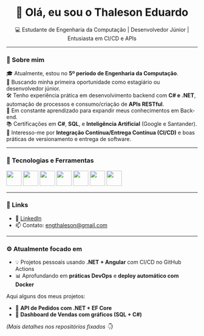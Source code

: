<h1 align="center">👋 Olá, eu sou o Thaleson Eduardo</h1>
<p align="center">💻 Estudante de Engenharia da Computação | Desenvolvedor Júnior | Entusiasta em CI/CD e APIs</p>

---

### 🧠 Sobre mim

🎓 Atualmente, estou no **5º período de Engenharia da Computação**.<br>
💼 Buscando minha primeira oportunidade como estagiário ou desenvolvedor júnior.<br>
🛠️ Tenho experiência prática em desenvolvimento backend com **C# e .NET**, automação de processos e consumo/criação de **APIs RESTful**.<br>
🚀 Em constante aprendizado para expandir meus conhecimentos em Back-end.<br>
📚 Certificações em **C#**, **SQL**, e **Inteligência Artificial** (Google e Santander).<br>
🔄 Interesso-me por **Integração Contínua/Entrega Contínua (CI/CD)** e boas práticas de versionamento e entrega de software.

---

### 🧰 Tecnologias e Ferramentas

<p align="left">
  <img src="https://cdn.jsdelivr.net/gh/devicons/devicon/icons/csharp/csharp-original.svg" width="40" />
  <img src="https://cdn.jsdelivr.net/gh/devicons/devicon/icons/dotnetcore/dotnetcore-original.svg" width="40" />
  <img src="https://cdn.jsdelivr.net/gh/devicons/devicon/icons/javascript/javascript-original.svg" width="40" />
  <img src="https://cdn.jsdelivr.net/gh/devicons/devicon/icons/angularjs/angularjs-original.svg" width="40" />
  <img src="https://cdn.jsdelivr.net/gh/devicons/devicon/icons/postgresql/postgresql-original.svg" width="40" />
    <img src="https://cdn.jsdelivr.net/gh/devicons/devicon/icons/git/git-original.svg" width="40" />
  <img src="https://cdn.jsdelivr.net/gh/devicons/devicon/icons/github/github-original.svg" width="40" />
   
 </p>

---

### 🔗 Links

- 💼 [LinkedIn](https://www.linkedin.com/in/thaleson-eduardo-0530a9341/)
- 📫 Contato: engthaleson@gmail.com

---

### ⚙️ Atualmente focado em

- 💡 Projetos pessoais usando **.NET + Angular** com CI/CD no GitHub Actions
- 📊 Aprofundando em **práticas DevOps** e **deploy automático com Docker**


Aqui alguns dos meus projetos:

- 🔹 **API de Pedidos com .NET + EF Core**
- 🔹 **Dashboard de Vendas com gráficos (SQL + C#)**

*(Mais detalhes nos repositórios fixados 👇)*


